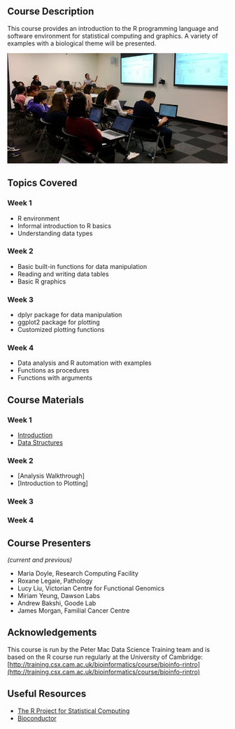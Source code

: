 ## Course Description
This course provides an introduction to the R programming language and software environment for statistical computing and graphics. A variety of examples with a biological theme will be presented.

![R workshop](images/rintro.jpg)

## Topics Covered

### Week 1
- R environment
- Informal introduction to R basics
- Understanding data types

### Week 2
- Basic built-in functions for data manipulation
- Reading and writing data tables
- Basic R graphics

### Week 3
- dplyr package for data manipulation
- ggplot2 package for plotting
- Customized plotting functions

### Week 4
- Data analysis and R automation with examples
- Functions as procedures
- Functions with arguments

## Course Materials

### Week 1
- [Introduction](https://rawgit.com/pmacdasci/r-intro/master/Session1.1-intro.nb.html)
- [Data Structures](https://rawgit.com/pmacdasci/r-intro/master/Session1.2-data-structures.nb.html)

### Week 2
- [Analysis Walkthrough]
- [Introduction to Plotting]

### Week 3

### Week 4

## Course Presenters

*(current and previous)*

- Maria Doyle, Research Computing Facility
- Roxane Legaie, Pathology
- Lucy Liu, Victorian Centre for Functional Genomics
- Miriam Yeung, Dawson Labs
- Andrew Bakshi, Goode Lab
- James Morgan, Familial Cancer Centre


## Acknowledgements
This course is run by the Peter Mac Data Science Training team and is based on the R course run regularly at the University of Cambridge:
[http://training.csx.cam.ac.uk/bioinformatics/course/bioinfo-rintro](http://training.csx.cam.ac.uk/bioinformatics/course/bioinfo-rintro)

## Useful Resources

+ [The R Project for Statistical Computing](http://www.r-project.org/)
+ [Bioconductor](http://www.bioconductor.org/)
